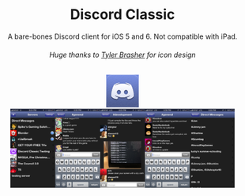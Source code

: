 <div align="center">
<h1>Discord Classic</h1>
A bare-bones Discord client for iOS 5 and 6.
Not compatible with iPad.


###### Huge thanks to [Tyler Brasher](https://twitter.com/TyBrasher) for icon design

<img src="https://github.com/Cellomonster/iOS-Discord-Classic/raw/master/Icon%402x.png" width=13% height=13%>
<img src="https://github.com/Cellomonster/iOS-Discord-Classic/raw/master/Screenshot.png" width=90% height=90%>
</div>

